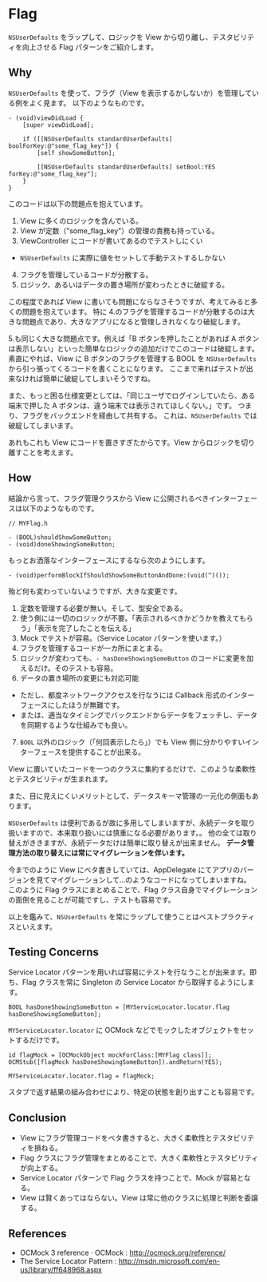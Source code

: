 Flag
===

`NSUserDefaults` をラップして、ロジックを View から切り離し、テスタビリティを向上させる Flag パターンをご紹介します。

Why
---

`NSUserDefaults` を使って、フラグ（View を表示するかしないか）を管理している例をよく見ます。
以下のようなものです。

```objc
- (void)viewDidLoad {
    [super viewDidLoad];
    
    if ([[NSUserDefaults standardUserDefaults] boolForKey:@"some_flag_key"]) {
        [self showSomeButton];
        
        [[NSUserDefaults standardUserDefaults] setBool:YES forKey:@"some_flag_key"];
    }
}
```

このコードは以下の問題点を抱えています。

1. View に多くのロジックを含んでいる。
2. View が定数（"some_flag_key"）の管理の責務も持っている。
3. ViewController にコードが書いてあるのでテストしにくい
  - `NSUserDefaults` に実際に値をセットして手動テストするしかない
4. フラグを管理しているコードが分散する。
5. ロジック、あるいはデータの置き場所が変わったときに破綻する。

この程度であれば View に書いても問題にならなさそうですが、考えてみると多くの問題を抱えています。
特に 4.のフラグを管理するコードが分散するのは大きな問題点であり、大きなアプリになると管理しきれなくなり破綻します。

5.も同じく大きな問題点です。例えば「B ボタンを押したことがあれば A ボタンは表示しない」といった簡単なロジックの追加だけでこのコードは破綻します。
素直にやれば、View に B ボタンのフラグを管理する BOOL を `NSUserDefaults` から引っ張ってくるコードを書くことになります。
ここまで来ればテストが出来なければ簡単に破綻してしまいそうですね。

また、もっと困る仕様変更としては、「同じユーザでログインしていたら、ある端末で押した A ボタンは、違う端末では表示されてほしくない。」です。
つまり、フラグをバックエンドを経由して共有する。
これは、`NSUserDefaults` では破綻してしまいます。

あれもこれも View にコードを置きすぎたからです。View からロジックを切り離すことを考えます。

How
---

結論から言って、フラグ管理クラスから View に公開されるべきインターフェースは以下のようなものです。

```objc
// MYFlag.h

- (BOOL)shouldShowSomeButton;
- (void)doneShowingSomeButton;
```

もっとお洒落なインターフェースにするなら次のようにします。

```objc
- (void)performBlockIfShouldShowSomeButtonAndDone:(void(^)());
```

殆ど何も変わっていないようですが、大きな変更です。

1. 定数を管理する必要が無い。そして、型安全である。
2. 使う側には一切のロジックが不要。「表示されるべきかどうかを教えてもらう」「表示を完了したことを伝える」
3. Mock でテストが容易。（Service Locator パターンを使います。）
4. フラグを管理するコードが一カ所にまとまる。
5. ロジックが変わっても、`- hasDoneShowingSomeButton` のコードに変更を加えるだけ。そのテストも容易。
6. データの置き場所の変更にも対応可能
  - ただし、都度ネットワークアクセスを行なうには Callback 形式のインターフェースにしたほうが無難です。
  - または、適当なタイミングでバックエンドからデータをフェッチし、データを同期するような仕組みでも良い。
7. `BOOL` 以外のロジック（「何回表示したら」）でも View 側に分かりやすいインターフェースを提供することが出来る。

View に置いていたコードを一つのクラスに集約するだけで、このような柔軟性とテスタビリティが生まれます。

また、目に見えにくいメリットとして、データスキーマ管理の一元化の側面もあります。

`NSUserDefaults` は便利であるが故に多用してしまいますが、永続データを取り扱いますので、本来取り扱いには慎重になる必要があります。。
他の全ては取り替えがききますが、永続データだけは簡単に取り替えが出来ません。
**データ管理方法の取り替えには常にマイグレーションを伴います。**

今までのように View にベタ書きしていては、AppDelegate にてアプリのバージョンを見てマイグレーションして…のようなコードになってしまいますね。
このように Flag クラスにまとめることで、Flag クラス自身でマイグレーションの面倒を見ることが可能ですし、テストも容易です。

以上を鑑みて、`NSUserDefaults` を常にラップして使うことはベストプラクティスといえます。

Testing Concerns
---

Service Locator パターンを用いれば容易にテストを行なうことが出来ます。即ち、Flag クラスを常に Singleton の Service Locator から取得するようにします。

```objc
BOOL hasDoneShowingSomeButton = [MYServiceLocator.locator.flag hasDoneShowingSomeButton];
```

`MYServiceLocator.locator` に OCMock などでモックしたオブジェクトをセットするだけです。

```objc
id flagMock = [OCMockObject mockForClass:[MYFlag class]];
OCMStub([flagMock hasDoneShowingSomeButton]).andReturn(YES);

MYServiceLocator.locator.flag = flagMock;
```

スタブで返す結果の組み合わせにより、特定の状態を創り出すことも容易です。

Conclusion
---

- View にフラグ管理コードをベタ書きすると、大きく柔軟性とテスタビリティを損ねる。
- Flag クラスにフラグ管理をまとめることで、大きく柔軟性とテスタビリティが向上する。
- Service Locator パターンで Flag クラスを持つことで、Mock が容易となる。
- View は賢くあってはならない。View は常に他のクラスに処理と判断を委譲する。

References
---

- OCMock 3 reference · OCMock : http://ocmock.org/reference/
- The Service Locator Pattern : http://msdn.microsoft.com/en-us/library/ff648968.aspx
